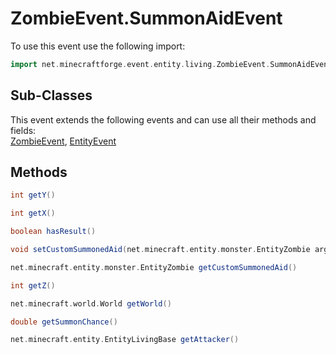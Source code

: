 # ZombieEvent.SummonAidEvent

To use this event use the following import:
```groovy
import net.minecraftforge.event.entity.living.ZombieEvent.SummonAidEvent
```

## Sub-Classes
This event extends the following events and can use all their methods and fields: <br>
[ZombieEvent](zombie_event.md), [EntityEvent](entity_event.md)

## Methods
```groovy
int getY()
```

```groovy
int getX()
```

```groovy
boolean hasResult()
```

```groovy
void setCustomSummonedAid(net.minecraft.entity.monster.EntityZombie arg0)
```

```groovy
net.minecraft.entity.monster.EntityZombie getCustomSummonedAid()
```

```groovy
int getZ()
```

```groovy
net.minecraft.world.World getWorld()
```

```groovy
double getSummonChance()
```

```groovy
net.minecraft.entity.EntityLivingBase getAttacker()
```


